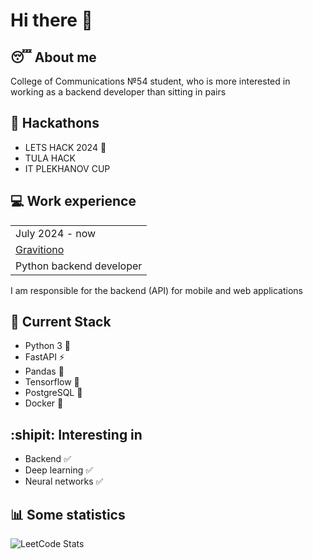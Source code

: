 # Hi there 👋
## :sleeping: About me
College of Communications №54 student, who is more interested in working as a backend developer than sitting in pairs

## :tada: Hackathons 
- LETS HACK 2024 🥇
- TULA HACK
- IT PLEKHANOV CUP

## :computer: Work experience 
<table>
  <tr>
    <td>July 2024 - now</td>
  </tr>
  <tr>
    <td>
      <a href="https://gravitino.ru/">Gravitiono</a>
    </td>
  </tr>
  <tr>
    <td>Python backend developer</td>
  </tr>
</table>

I am responsible for the backend (API) for mobile and web applications
## :hammer: Current Stack
- Python 3 :snake:
- FastAPI ⚡
- Pandas :panda_face:
- Tensorflow 🧠
- PostgreSQL 🐘
- Docker :whale2:
  
## :shipit: Interesting in
- Backend :white_check_mark:
- Deep learning :white_check_mark:
- Neural networks :white_check_mark:
## :bar_chart: Some statistics
![LeetCode Stats](https://leetcard.jacoblin.cool/dmaksim?theme=nord&font=ABeeZee&ext=heatmap)
